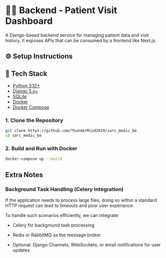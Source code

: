 # 🧑‍⚕️ Backend - Patient Visit Dashboard

A Django-based backend service for managing patient data and visit history. It exposes APIs that can be consumed by a frontend like Next.js.

## ⚙️ Setup Instructions

## 🧰 Tech Stack

- [Python 3.12+](https://www.python.org/)
- [Django 5.x+](https://www.djangoproject.com/)
- [SQLite](https://www.sqlite.org/)
- [Docker](https://www.docker.com/)
- [Docker Compose](https://docs.docker.com/compose/)

### 1. Clone the Repository

```bash
git clone https://github.com/ThunderMind2019/sarc_medic_be
cd sarc_medic_be
```

### 2. Build and Run with Docker
```bash
docker-compose up --build
```

## Extra Notes

### Background Task Handling (Celery Integration)

If the application needs to process large files, doing so within a standard HTTP request can lead to timeouts and poor user experience.

To handle such scenarios efficiently, we can integrate:

- Celery for background task processing

- Redis or RabbitMQ as the message broker

- Optional: Django Channels, WebSockets, or email notifications for user updates
